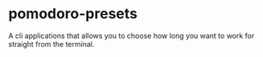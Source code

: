 # pomodoro-presets
A cli applications that allows you to choose how long you want to work for straight from the terminal.
